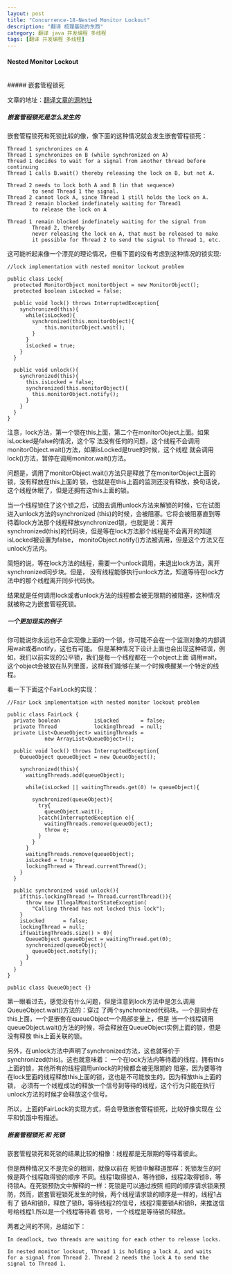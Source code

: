 ```yaml
---
layout: post
title: "Concurrence-18-Nested Monitor Lockout"
description: "翻译 梳理基础的东西"
category: 翻译 java 并发编程 多线程
tags: [翻译 并发编程 多线程]
---
```

#### Nested Monitor Lockout
<br/>
##### 嵌套管程锁死
<br/>

文章的地址：[翻译文章的源地址](http://tutorials.jenkov.com/java-concurrency/nested-monitor-lockout.html)
<br/>

##### 嵌套管程锁死是怎么发生的

嵌套管程锁死和死锁比较的像，像下面的这种情况就会发生嵌套管程锁死：  

```
Thread 1 synchronizes on A
Thread 1 synchronizes on B (while synchronized on A)
Thread 1 decides to wait for a signal from another thread before continuing
Thread 1 calls B.wait() thereby releasing the lock on B, but not A.

Thread 2 needs to lock both A and B (in that sequence)
        to send Thread 1 the signal.
Thread 2 cannot lock A, since Thread 1 still holds the lock on A.
Thread 2 remain blocked indefinately waiting for Thread1
        to release the lock on A

Thread 1 remain blocked indefinately waiting for the signal from
        Thread 2, thereby
        never releasing the lock on A, that must be released to make
        it possible for Thread 2 to send the signal to Thread 1, etc.
```


这可能听起来像一个漂亮的理论情况，但看下面的没有考虑到这种情况的锁实现: 

```
//lock implementation with nested monitor lockout problem

public class Lock{
  protected MonitorObject monitorObject = new MonitorObject();
  protected boolean isLocked = false;

  public void lock() throws InterruptedException{
    synchronized(this){
      while(isLocked){
        synchronized(this.monitorObject){
            this.monitorObject.wait();
        }
      }
      isLocked = true;
    }
  }

  public void unlock(){
    synchronized(this){
      this.isLocked = false;
      synchronized(this.monitorObject){
        this.monitorObject.notify();
      }
    }
  }
} 

```

注意，lock方法，第一个锁在this上面，第二个在monitorObject上面。如果isLocked是false的情况，这个写
法没有任何的问题，这个线程不会调用monitorObject.wait()方法，如果isLocked是true的时候，这个线程
就会调用lock()方法，暂停在调用monitor.wait()方法。    

问题是，调用了monitorObject.wait()方法只是释放了在monitorObject上面的锁，没有释放在this上面的
锁，也就是在this上面的监测还没有释放，换句话说，这个线程休眠了，但是还拥有这this上面的锁。     

当一个线程锁住了这个锁之后，试图去调用unlock方法来解锁的时候，它在试图进入unlock方法的synchronized
(this)的时候，会被阻塞。它将会被阻塞直到等待着lock方法那个线程释放synchronized锁，也就是说：离开
synchronized(this)的代码块，但是等在lock方法那个线程是不会离开的知道isLocked被设置为false，
monitoObject.notify()方法被调用，但是这个方法又在unlock方法内。      


简短的说，等在lock方法的线程，需要一个unlock调用，来退出lock方法，离开synchronized同步块。但是，
没有线程能够执行unlock方法，知道等待在lock方法中的那个线程离开同步代码快。    

结果就是任何调用lock或者unlock方法的线程都会被无限期的被阻塞，这种情况就被称之为嵌套管程死锁。

##### 一个更加现实的例子

你可能说你永远也不会实现像上面的一个锁，你可能不会在一个监测对象的内部调用wait或者notify，这也有可能。
但是某种情况下设计上面也会出现这种错误，例如，我们以前实现的公平锁，我们是每一个线程都在一个object上面
调用wait，这个object会被放在队列里面，这样我们能够在某一个时候唤醒某一个特定的线程。   

看一下下面这个FairLock的实现： 

```
//Fair Lock implementation with nested monitor lockout problem

public class FairLock {
  private boolean           isLocked       = false;
  private Thread            lockingThread  = null;
  private List<QueueObject> waitingThreads =
            new ArrayList<QueueObject>();

  public void lock() throws InterruptedException{
    QueueObject queueObject = new QueueObject();

    synchronized(this){
      waitingThreads.add(queueObject);

      while(isLocked || waitingThreads.get(0) != queueObject){

        synchronized(queueObject){
          try{
            queueObject.wait();
          }catch(InterruptedException e){
            waitingThreads.remove(queueObject);
            throw e;
          }
        }
      }
      waitingThreads.remove(queueObject);
      isLocked = true;
      lockingThread = Thread.currentThread();
    }
  }

  public synchronized void unlock(){
    if(this.lockingThread != Thread.currentThread()){
      throw new IllegalMonitorStateException(
        "Calling thread has not locked this lock");
    }
    isLocked      = false;
    lockingThread = null;
    if(waitingThreads.size() > 0){
      QueueObject queueObject = waitingThread.get(0);
      synchronized(queueObject){
        queueObject.notify();
      }
    }
  }
}
```

```
public class QueueObject {}
```

第一眼看过去，感觉没有什么问题，但是注意到lock方法中是怎么调用QueueObject.wait()方法的：穿过
了两个synchronized代码块。一个是同步在this上面，一个是嵌套在queueObject一个局部变量上，但是
当一个线程调用queueObject.wait()方法的时候，将会释放在QueueObject实例上面的锁，但是没有释放
this上面关联的锁。   

另外，在unlock方法中声明了synchronized方法，这也就等价于synchronized(this)。这也就意味着：
一个在lock方法内等待着的线程，拥有this上面的锁，其他所有的线程调用unlock的时候都会被无限期的
阻塞，因为要等待在lock里面的线程释放this上面的锁，这也是不可能放生的。因为释放this上面的锁，
必须有一个线程成功的释放一个信号到等待的线程，这个行为只能在执行unlock方法的时候才会释放这个信号。    

所以，上面的FairLock的实现方式，将会导致嵌套管程锁死，比较好像实现在 公平和饥饿中有描述。    

##### 嵌套管程锁死 和 死锁

嵌套管程锁死和死锁的结果比较的相像：线程都是无限期的等待着彼此。   

但是两种情况又不是完全的相同，就像以前在 死锁中解释道那样：死锁发生的时候是两个线程取得锁的顺序
不同。线程1取得锁A，等待锁B，线程2取得锁B，等待锁A。在死锁预防文中解释的一样：死锁是可以通过按照
相同的顺序请求锁来预防，然而，嵌套管程锁死发生的时候，两个线程请求锁的顺序是一样的，线程1占有了
锁A和锁B，释放了锁B，等待线程2的信号，线程2需要锁A和锁B，来推送信号给线程1.所以是一个线程等待着
信号，一个线程是等待锁的释放。   

两者之间的不同，总结如下：   

```
In deadlock, two threads are waiting for each other to release locks.

In nested monitor lockout, Thread 1 is holding a lock A, and waits
for a signal from Thread 2. Thread 2 needs the lock A to send the
signal to Thread 1.
```









































